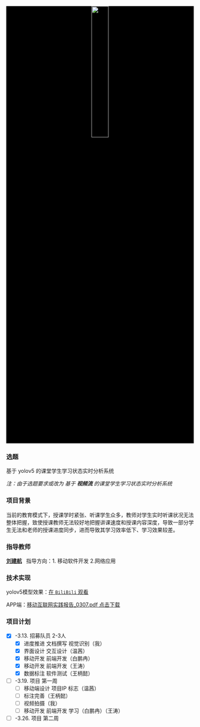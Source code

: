 
<div align=center style="width:100%;background:black">
<img src = "./Figures/yolo.png" width=30%>
</div>

### 选题

基于 yolov5 的课堂学生学习状态实时分析系统

*注：由于选题要求或改为 基于 **视频流** 的课堂学生学习状态实时分析系统*

### 项目背景

当前的教育模式下，授课学时紧张、听课学生众多，教师对学生实时听课状况无法整体把握，致使授课教师无法较好地把握讲课速度和授课内容深度，导致一部分学生无法和老师的授课进度同步，进而导致其学习效率低下、学习效果较差。


### 指导教师

<a href="http://computer.upc.edu.cn/2017/0313/c6289a103903/page.htm">**刘建航**</a> &nbsp; 指导方向：1. 移动软件开发 2.网络应用 

### 技术实现

yolov5模型效果：<a href="https://www.bilibili.com/video/BV19M411i7Jp/?share_source=copy_web&vd_source=5ada95d6193fb15a68d8bea59778c362">在 `BiliBili` 观看</a>

APP端：<a href="./Files/移动互联网实践报告_0307.pdf">移动互联网实践报告_0307.pdf 点击下载</a>

### 项目计划

- [x] -3.13. 招募队员 2-3人
  - [x] 进度推进 文档撰写 视觉识别（我）
  - [x] 界面设计 交互设计（温茜）
  - [x] 移动开发 前端开发（白鹏冉）
  - [x] 移动开发 前端开发（王涛）
  - [x] 数据标注 软件测试（王柄懿）
- [ ] -3.19. 项目 第一周
  - [ ] 移动端设计 项目IP 标志（温茜）
  - [ ] 标注完善（王柄懿）
  - [ ] 视频拍摄（我）
  - [ ] 移动开发 前端开发 学习（白鹏冉）（王涛）
- [ ] -3.26. 项目 第二周